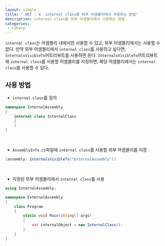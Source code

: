 ```yaml
---
layout: single
title: ".NET : 4. internal class를 외부 어셈블리에서 사용하는 방법"
description: internal class를 외부 어셈블리에서 사용하는 방법
categories:
 - CSharp
---
```


`internal class`는 어셈블리 내에서만 사용할 수 있고, 외부 어셈블리에서는 사용할 수 없다. 만약 외부 어셈블리에서 `internal class`를 사용하고 싶다면, `InternalsVisibleTo`어트리뷰트를 사용하면 된다. `InternalsVisibleTo`어트리뷰트에 `internal class`를 사용할 어셈블리를 지정하면, 해당 어셈블리에서는 `internal class`를 사용할 수 있다.


## 사용 방법

- `internal class`를 정의

```csharp
namespace InternalAssembly
{
    internal class InternalClass
    {
    }
}
```
<br/>

- `AssemblyInfo.cs`파일에 `internal class`를 사용할 외부 어셈블리를 지정

```csharp
[assembly: InternalsVisibleTo("ExternalAssembly")]
```

<br/>

- 지정된 외부 어셈블리에서 `internal class`를 사용

```csharp
using InternalAssembly;

namespace ExternalAssembly
{
    class Program
    {
        static void Main(string[] args)
        {
            var internalObject = new InternalClass();
        }
    }
}
```